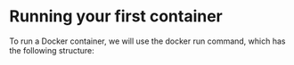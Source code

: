 # Running your first container
To run a Docker container, we will use the docker run command, which has the
following structure: